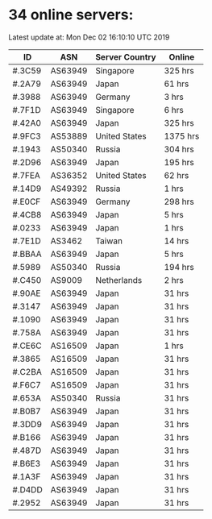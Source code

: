 # 34 online servers:

Latest update at: Mon Dec 02 16:10:10 UTC 2019

| ID | ASN | Server Country | Online |
| -- | --- | -------------- | ------ |
| #.3C59 | AS63949 | Singapore | 325 hrs |
| #.2A79 | AS63949 | Japan | 61 hrs |
| #.3988 | AS63949 | Germany | 3 hrs |
| #.7F1D | AS63949 | Singapore | 6 hrs |
| #.42A0 | AS63949 | Japan | 325 hrs |
| #.9FC3 | AS53889 | United States | 1375 hrs |
| #.1943 | AS50340 | Russia | 304 hrs |
| #.2D96 | AS63949 | Japan | 195 hrs |
| #.7FEA | AS36352 | United States | 62 hrs |
| #.14D9 | AS49392 | Russia | 1 hrs |
| #.E0CF | AS63949 | Germany | 298 hrs |
| #.4CB8 | AS63949 | Japan | 5 hrs |
| #.0233 | AS63949 | Japan | 1 hrs |
| #.7E1D | AS3462 | Taiwan | 14 hrs |
| #.BBAA | AS63949 | Japan | 5 hrs |
| #.5989 | AS50340 | Russia | 194 hrs |
| #.C450 | AS9009 | Netherlands | 2 hrs |
| #.90AE | AS63949 | Japan | 31 hrs |
| #.3147 | AS63949 | Japan | 31 hrs |
| #.1090 | AS63949 | Japan | 31 hrs |
| #.758A | AS63949 | Japan | 31 hrs |
| #.CE6C | AS16509 | Japan | 1 hrs |
| #.3865 | AS16509 | Japan | 31 hrs |
| #.C2BA | AS16509 | Japan | 31 hrs |
| #.F6C7 | AS16509 | Japan | 31 hrs |
| #.653A | AS50340 | Russia | 31 hrs |
| #.B0B7 | AS63949 | Japan | 31 hrs |
| #.3DD9 | AS63949 | Japan | 31 hrs |
| #.B166 | AS63949 | Japan | 31 hrs |
| #.487D | AS63949 | Japan | 31 hrs |
| #.B6E3 | AS63949 | Japan | 31 hrs |
| #.1A3F | AS63949 | Japan | 31 hrs |
| #.D4DD | AS63949 | Japan | 31 hrs |
| #.2952 | AS63949 | Japan | 31 hrs |

